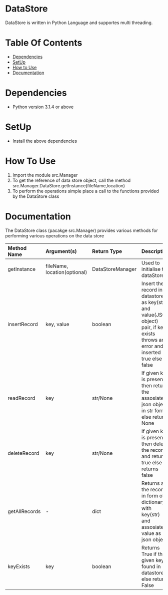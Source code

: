# DataStore
DataStore is written in Python Language and supportes multi threading.

# Table Of Contents
- [Dependencies](#dependencies)
- [SetUp](#setup)
- [How to Use](#how-to-use)
- [Documentation](#documentation)

# Dependencies
* Python version 3.1.4 or above

# SetUp
* Install the above dependencies

# How To Use

1. Import the module src.Manager
2. To get the reference of data store object, call the method src.Manager.DataStore.getInstance(fileName,location)
3. To perform the operations simple place a call to the functions provided by the DataStore class

# Documentation

The DataStore class (pacakge src.Manager) provides various methods for performing various operations on the data store

| Method Name | Argument(s) | Return Type | Description |
| :-- | :-- | :-- | :-- |
| getInstance| fileName, location(optional) | DataStoreManager | Used to initialise the dataStore |
| insertRecord | key, value| boolean | Insert the record in datastore as key(str) and value(JSON object) pair, if key exists throws an error and if inserted true else false|
| readRecord | key | str/None | If given key is present then return the assosiated json object in str form else return None |
| deleteRecord | key | str/None | If given key is present then delete the record and return true else returns false |
| getAllRecords | - | dict | Returns all the records in form of dictionary, with key(str) and assosiated value as json object |
| keyExists | key | boolean | Returns True if the given key is found in datastore else returns False |

